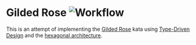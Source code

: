 # Gilded Rose ![Workflow](https://github.com/jivagoalves/gilded-rose/actions/workflows/gradle.yml/badge.svg)

This is an attempt of implementing the [Gilded Rose](https://kata-log.rocks/gilded-rose-kata) kata
using [Type-Driven Design](https://fsharpforfunandprofit.com/series/designing-with-types) and
the [hexagonal architecture](https://en.wikipedia.org/wiki/Hexagonal_architecture_(software)).
